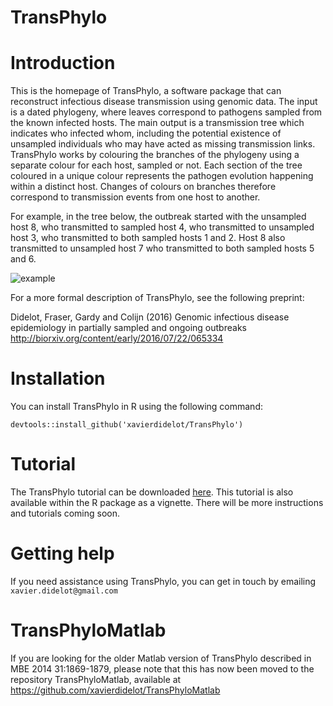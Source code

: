 # TransPhylo

# Introduction

This is the homepage of TransPhylo, a software package that can reconstruct infectious disease transmission using genomic data. The input is a dated phylogeny, where leaves correspond to pathogens sampled from the known infected hosts. The main output is a transmission tree which indicates who infected whom, including the potential existence of unsampled individuals who may have acted as missing transmission links. TransPhylo works by colouring the branches of the phylogeny using a separate colour for each host, sampled or not. Each section of the tree  coloured in a unique colour represents the pathogen evolution happening within a distinct host. Changes of colours on branches therefore correspond to transmission events from one host to another.

For example, in the tree below, the outbreak started with the unsampled host 8, who transmitted to sampled host 4, who transmitted to unsampled host 3, who transmitted to both sampled hosts 1 and 2. Host 8 also transmitted to unsampled host 7 who transmitted to both sampled hosts 5 and 6.

![example](https://raw.githubusercontent.com/wiki/xavierdidelot/TransPhylo/example.png)

For a more formal description of TransPhylo, see the following preprint:

Didelot, Fraser, Gardy and Colijn (2016)
Genomic infectious disease epidemiology in partially sampled and ongoing outbreaks
http://biorxiv.org/content/early/2016/07/22/065334

# Installation

You can install TransPhylo in R using the following command:

`devtools::install_github('xavierdidelot/TransPhylo')`

# Tutorial

The TransPhylo tutorial can be downloaded [here](https://raw.githubusercontent.com/wiki/xavierdidelot/TransPhylo/TransPhylo-Tutorial.pdf). This tutorial is also available within the R package as a vignette. There will be more instructions and tutorials coming soon.

# Getting help

If you need assistance using TransPhylo, you can get in touch by emailing `xavier.didelot@gmail.com`


# TransPhyloMatlab

If you are looking for the older Matlab version of TransPhylo described in MBE 2014 31:1869-1879, please note that this has now been moved to the repository TransPhyloMatlab, available at https://github.com/xavierdidelot/TransPhyloMatlab
